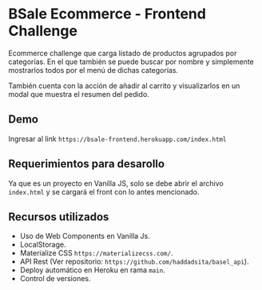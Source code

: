 # BSale Ecommerce - Frontend Challenge

Ecommerce challenge que carga listado de productos agrupados por categorías. En el que también se puede buscar por nombre y simplemente mostrarlos todos por el menú de dichas categorías.

También cuenta con la acción de añadir al carrito y visualizarlos en un modal que muestra el resumen del pedido.

## Demo
Ingresar al link `https://bsale-frontend.herokuapp.com/index.html`


## Requerimientos para desarollo

Ya que es un proyecto en Vanilla JS, solo se debe abrir el archivo `index.html` y se cargará el front con lo antes mencionado.

## Recursos utilizados

* Uso de Web Components en Vanilla Js.
* LocalStorage.
* Materialize CSS `https://materializecss.com/`.
* API Rest (Ver repositorio: `https://github.com/haddadsita/basel_api`).
* Deploy automático en Heroku en rama `main`.
* Control de versiones.